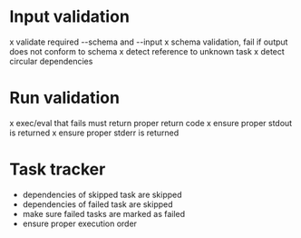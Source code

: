 # Input validation
x validate required --schema and --input
x schema validation, fail if output does not conform to schema
x detect reference to unknown task
x detect circular dependencies

# Run validation
x exec/eval that fails must return proper return code
x ensure proper stdout is returned
x ensure proper stderr is returned

# Task tracker
- dependencies of skipped task are skipped
- dependencies of failed task are skipped
- make sure failed tasks are marked as failed
- ensure proper execution order